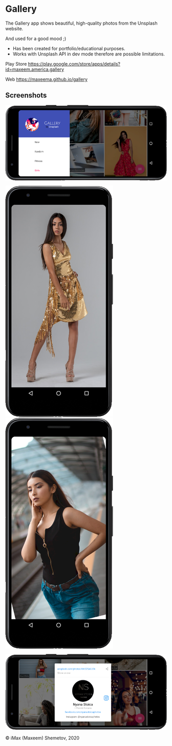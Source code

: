 # Gallery

The Gallery app shows beautiful, high-quality photos from the Unsplash website.

And used for a good mood ;)

* Has been created for portfolio/educational purposes.
* Works with Unsplash API in dev mode therefore are possible limitations.

Play Store https://play.google.com/store/apps/details?id=maxeem.america.gallery

Web https://maxeema.github.io/gallery

## Screenshots

![Screenshot](screens/Gallery2.png)

![Screenshot](screens/Gallery6.png) ![Screenshot1](screens/Gallery5.png)
 
![Screenshot](screens/Gallery1.png)

© iMax (Maxeem) Shemetov, 2020

